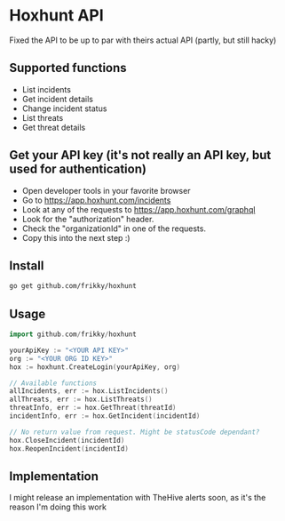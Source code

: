 # Hoxhunt API
Fixed the API to be up to par with theirs actual API (partly, but still hacky)

## Supported functions
* List incidents
* Get incident details
* Change incident status
* List threats
* Get threat details

## Get your API key (it's not really an API key, but used for authentication)
* Open developer tools in your favorite browser
* Go to https://app.hoxhunt.com/incidents
* Look at any of the requests to https://app.hoxhunt.com/graphql
* Look for the "authorization" header. 
* Check the "organizationId" in one of the requests.
* Copy this into the next step :) 

## Install
```bash
go get github.com/frikky/hoxhunt
```

## Usage
```go
import github.com/frikky/hoxhunt

yourApiKey := "<YOUR API KEY>"
org := "<YOUR ORG ID KEY>"
hox := hoxhunt.CreateLogin(yourApiKey, org)

// Available functions
allIncidents, err := hox.ListIncidents()
allThreats, err := hox.ListThreats()
threatInfo, err := hox.GetThreat(threatId)
incidentInfo, err := hox.GetIncident(incidentId)

// No return value from request. Might be statusCode dependant? 
hox.CloseIncident(incidentId)
hox.ReopenIncident(incidentId)
```

## Implementation
I might release an implementation with TheHive alerts soon, as it's the reason I'm doing this work
